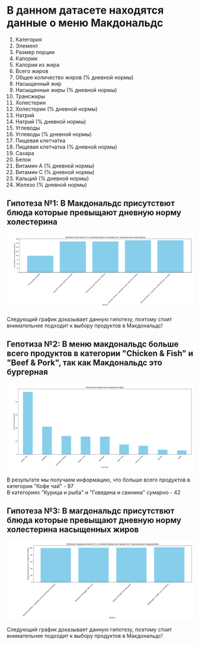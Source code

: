 # В данном датасете находятся данные о меню Макдональдс

1. Категория
2. Элемент
3. Размер порции
4. Калории
5. Калории из жира
6. Всего жиров
7. Общее количество жиров (% дневной нормы)
8. Насыщенный жир
9. Насыщенные жиры (% дневной нормы)
10. Трансжиры
11. Холестерин
12. Холестерин (% дневной нормы)
13. Натрий
14. Натрий (% дневной нормы)
15. Углеводы
16. Углеводы (% дневной нормы)
17. Пищевая клетчатка
18.   Пищевая клетчатка (% дневной нормы)
19. Сахара
20. Белок
21. Витамин А (% дневной нормы)
22. Витамин С (% дневной нормы)
23. Кальций (% дневной нормы)
24. Железо (% дневной нормы)

## Гипотеза №1: В Макдональдс присутствют блюда которые превыщают дневную норму холестерина

![img.png](img.png)

Следующий график доказывает данную гипотезу, поэтому стоит внимательнее подходит к выбору
продуктов в Макдональдс!

## Гепотиза №2: В меню макдональдс больше всего продуктов в категории "Chicken & Fish" и "Beef & Pork", так как Макдональдс это бургерная

![img_1.png](img_1.png)

В результате мы получаем информацию, что больше всего продуктов в категории "Кофе чай" - 97 <br>
В категориях "Курица и рыба" и "Говядина и свинина" сумарно - 42

## Гипотеза №3: В магдональдс присутствют блюда которые превыщают дневную норму холестерина насыщенных жиров

![img_2.png](img_2.png)

Следующий график доказывает данную гипотезу, поэтому стоит внимательнее подходит к выбору
продуктов в Макдональдс!